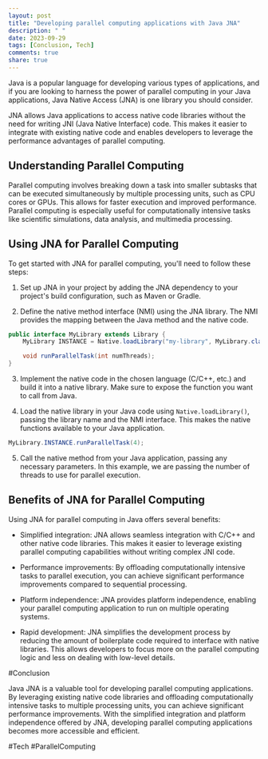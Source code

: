 ```yaml
---
layout: post
title: "Developing parallel computing applications with Java JNA"
description: " "
date: 2023-09-29
tags: [Conclusion, Tech]
comments: true
share: true
---
```


Java is a popular language for developing various types of applications, and if you are looking to harness the power of parallel computing in your Java applications, Java Native Access (JNA) is one library you should consider.

JNA allows Java applications to access native code libraries without the need for writing JNI (Java Native Interface) code. This makes it easier to integrate with existing native code and enables developers to leverage the performance advantages of parallel computing.

## Understanding Parallel Computing

Parallel computing involves breaking down a task into smaller subtasks that can be executed simultaneously by multiple processing units, such as CPU cores or GPUs. This allows for faster execution and improved performance. Parallel computing is especially useful for computationally intensive tasks like scientific simulations, data analysis, and multimedia processing.

## Using JNA for Parallel Computing

To get started with JNA for parallel computing, you'll need to follow these steps:

1. Set up JNA in your project by adding the JNA dependency to your project's build configuration, such as Maven or Gradle.

2. Define the native method interface (NMI) using the JNA library. The NMI provides the mapping between the Java method and the native code.

```java
public interface MyLibrary extends Library {
    MyLibrary INSTANCE = Native.loadLibrary("my-library", MyLibrary.class);

    void runParallelTask(int numThreads);
}
```

3. Implement the native code in the chosen language (C/C++, etc.) and build it into a native library. Make sure to expose the function you want to call from Java.

4. Load the native library in your Java code using `Native.loadLibrary()`, passing the library name and the NMI interface. This makes the native functions available to your Java application.

```java
MyLibrary.INSTANCE.runParallelTask(4);
```

5. Call the native method from your Java application, passing any necessary parameters. In this example, we are passing the number of threads to use for parallel execution.

## Benefits of JNA for Parallel Computing

Using JNA for parallel computing in Java offers several benefits:

- Simplified integration: JNA allows seamless integration with C/C++ and other native code libraries. This makes it easier to leverage existing parallel computing capabilities without writing complex JNI code.

- Performance improvements: By offloading computationally intensive tasks to parallel execution, you can achieve significant performance improvements compared to sequential processing.

- Platform independence: JNA provides platform independence, enabling your parallel computing application to run on multiple operating systems.

- Rapid development: JNA simplifies the development process by reducing the amount of boilerplate code required to interface with native libraries. This allows developers to focus more on the parallel computing logic and less on dealing with low-level details.

#Conclusion

Java JNA is a valuable tool for developing parallel computing applications. By leveraging existing native code libraries and offloading computationally intensive tasks to multiple processing units, you can achieve significant performance improvements. With the simplified integration and platform independence offered by JNA, developing parallel computing applications becomes more accessible and efficient.

#Tech #ParallelComputing